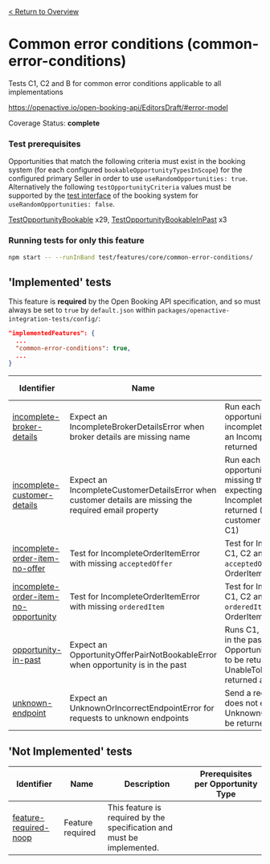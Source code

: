 [< Return to Overview](../../README.md)
# Common error conditions (common-error-conditions)

Tests C1, C2 and B for common error conditions applicable to all implementations


https://openactive.io/open-booking-api/EditorsDraft/#error-model

Coverage Status: **complete**
### Test prerequisites
Opportunities that match the following criteria must exist in the booking system (for each configured `bookableOpportunityTypesInScope`) for the configured primary Seller in order to use `useRandomOpportunities: true`. Alternatively the following `testOpportunityCriteria` values must be supported by the [test interface](https://openactive.io/test-interface/) of the booking system for `useRandomOpportunities: false`.

[TestOpportunityBookable](https://openactive.io/test-interface#TestOpportunityBookable) x29, [TestOpportunityBookableInPast](https://openactive.io/test-interface#TestOpportunityBookableInPast) x3


### Running tests for only this feature

```bash
npm start -- --runInBand test/features/core/common-error-conditions/
```



## 'Implemented' tests

This feature is **required** by the Open Booking API specification, and so must always be set to `true` by `default.json` within `packages/openactive-integration-tests/config/`:

```json
"implementedFeatures": {
  ...
  "common-error-conditions": true,
  ...
}
```

| Identifier | Name | Description | Prerequisites per Opportunity Type |
|------------|------|-------------|---------------|
| [incomplete-broker-details](./implemented/incomplete-broker-details-test.js) | Expect an IncompleteBrokerDetailsError when broker details are missing name | Run each of C1, C2 and B for a valid opportunity, with broker details incomplete (missing name), expecting an IncompleteBrokerDetailsError to be returned | [TestOpportunityBookable](https://openactive.io/test-interface#TestOpportunityBookable) x12 |
| [incomplete-customer-details](./implemented/incomplete-customer-details-test.js) | Expect an IncompleteCustomerDetailsError when customer details are missing the required email property | Run each of C2 and B for a valid opportunity, with customer details missing the required email property, expecting an IncompleteCustomerDetailsError to be returned (C1 is ignored because customer details are not accepted for C1) | [TestOpportunityBookable](https://openactive.io/test-interface#TestOpportunityBookable) x8 |
| [incomplete-order-item-no-offer](./implemented/incomplete-order-item-no-offer-test.js) | Test for IncompleteOrderItemError with missing `acceptedOffer` | Test for IncompleteOrderItemError (at C1, C2 and B). If there is a missing `acceptedOffer` property on the OrderItem. | [TestOpportunityBookable](https://openactive.io/test-interface#TestOpportunityBookable) x4 |
| [incomplete-order-item-no-opportunity](./implemented/incomplete-order-item-no-opportunity-test.js) | Test for IncompleteOrderItemError with missing `orderedItem` | Test for IncompleteOrderItemError (at C1, C2 and B). If there is a missing `orderedItem` property on the OrderItem. | [TestOpportunityBookable](https://openactive.io/test-interface#TestOpportunityBookable) x4 |
| [opportunity-in-past](./implemented/opportunity-in-past-test.js) | Expect an OpportunityOfferPairNotBookableError when opportunity is in the past | Runs C1, C2 and B for an opportunity in the past, expecting an OpportunityOfferPairNotBookableError to be returned at C1 and C2, and an UnableToProcessOrderItemError to be returned at B | [TestOpportunityBookableInPast](https://openactive.io/test-interface#TestOpportunityBookableInPast) x3, [TestOpportunityBookable](https://openactive.io/test-interface#TestOpportunityBookable) x1 |
| [unknown-endpoint](./implemented/unknown-endpoint-test.js) | Expect an UnknownOrIncorrectEndpointError for requests to unknown endpoints | Send a request to an endpoint that does not exist, and expect an UnknownOrIncorrectEndpointError to be returned |  |



## 'Not Implemented' tests


| Identifier | Name | Description | Prerequisites per Opportunity Type |
|------------|------|-------------|---------------|
| [feature-required-noop](./not-implemented/feature-required-noop-test.js) | Feature required | This feature is required by the specification and must be implemented. |  |
